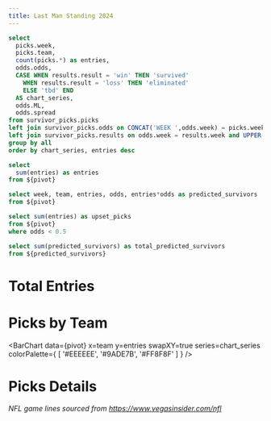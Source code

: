 ```yaml
---
title: Last Man Standing 2024
---
```


```sql pivot
select
  picks.week,
  picks.team,
  count(picks.*) as entries,
  odds.odds,
  CASE WHEN results.result = 'win' THEN 'survived' 
    WHEN results.result = 'loss' THEN 'eliminated'
    ELSE 'tbd' END
  AS chart_series,
  odds.ML,
  odds.spread
from survivor_picks.picks
left join survivor_picks.odds on CONCAT('WEEK ',odds.week) = picks.week and UPPER(odds.team) = UPPER(picks.team)
left join survivor_picks.results on odds.week = results.week and UPPER(odds.team) = UPPER(results.team)
group by all
order by chart_series, entries desc
```

```sql total_entries
select
  sum(entries) as entries
from ${pivot}
```

```sql predicted_survivors
select week, team, entries, odds, entries*odds as predicted_survivors
from ${pivot}
```

```sql upset_picks
select sum(entries) as upset_picks
from ${pivot}
where odds < 0.5
```

```sql total_survivors
select sum(predicted_survivors) as total_predicted_survivors
from ${predicted_survivors}
```

# Total Entries

<BigValue 
  data={total_entries} 
  value=entries
/>

<BigValue 
  data={total_survivors} 
  value=total_predicted_survivors
/>

<BigValue 
  data={upset_picks} 
  value=upset_picks
/>

# Picks by Team

<BarChart 
    data={pivot}
    x=team
    y=entries 
    swapXY=true
    series=chart_series
    colorPalette={
        [
        '#EEEEEE',
        '#9ADE7B',
        '#FF8F8F'
        ]
    }
/>

# Picks Details

<DataTable data={pivot}> 
  <Column id=team/>
	<Column id=spread/> 
	<Column id=ML title=ML/> 
	<Column id=odds title='De-vigged Odds' fmt=pct1/> 
  <Column id=entries title='Picks'/> 
</DataTable>

_NFL game lines sourced from https://www.vegasinsider.com/nfl_

